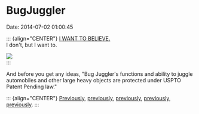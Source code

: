 BugJuggler
==========

Date: 2014-07-02 01:00:45

::: {align="CENTER"}
[I WANT TO BELIEVE.](http://www.bugjuggler.com/)\
I don\'t, but I want to.

[![](http://www.jwz.org/images/loop_optimized_bluebg2.gif)](http://www.bugjuggler.com/)\
:::

And before you get any ideas, \"Bug Juggler\'s functions and ability to
juggle automobiles and other large heavy objects are protected under
USPTO Patent Pending law.\"

::: {align="CENTER"}
[Previously](http://www.jwz.org/blog/2012/11/game-over-man-skynet-has-come-for-our-clowns/),
[previously](http://www.jwz.org/blog/2012/10/cooperative-quadrocopter-ball-throwing-and-catching/),
[previously](http://www.jwz.org/blog/2011/07/ha-ha-stupid-robots/),
[previously](http://www.jwz.org/blog/2014/06/some-day-i-will-reactivate-my-killdozer-army/),
[previously](http://www.jwz.org/blog/2003/07/insert-heart-joke-here/).
:::
